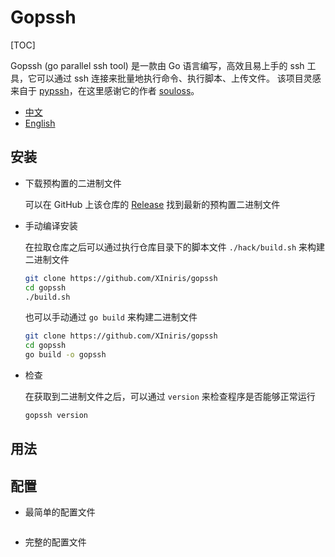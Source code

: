 # Gopssh

[TOC]

Gopssh (go parallel ssh tool) 是一款由 Go 语言编写，高效且易上手的 ssh 工具，它可以通过 ssh 连接来批量地执行命令、执行脚本、上传文件。
该项目灵感来自于 [pypssh](https://github.com/souloss/pypssh)，在这里感谢它的作者 [souloss](https://github.com/souloss)。

- [中文](./README_zh-CN.md)
- [English](./README.md)

## 安装

- 下载预构置的二进制文件

    可以在 GitHub 上该仓库的 [Release](TODO) 找到最新的预构置二进制文件

- 手动编译安装

    在拉取仓库之后可以通过执行仓库目录下的脚本文件 `./hack/build.sh` 来构建二进制文件

    ```bash
    git clone https://github.com/XIniris/gopssh
    cd gopssh
    ./build.sh
    ```

    也可以手动通过 `go build` 来构建二进制文件

    ```bash
    git clone https://github.com/XIniris/gopssh
    cd gopssh
    go build -o gopssh
    ```

- 检查

    在获取到二进制文件之后，可以通过 `version` 来检查程序是否能够正常运行

    ```bash
    gopssh version
    ```

## 用法


## 配置

- 最简单的配置文件

    ```yaml
   
    ```

- 完整的配置文件

    ```yaml
   
    ```